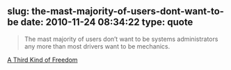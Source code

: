 slug: the-mast-majority-of-users-dont-want-to-be
date: 2010-11-24 08:34:22
type: quote
---

> The mast majority of users don’t want to be systems administrators any more than most drivers want to be mechanics.

[A Third Kind of Freedom](http://rc3.org/2010/11/21/a-third-kind-of-freedom/)
